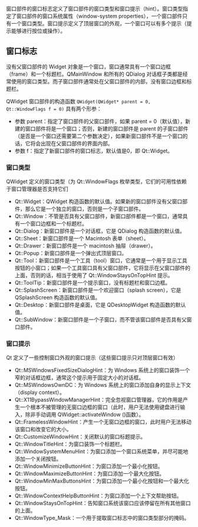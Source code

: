 窗口部件的窗口标志定义了窗口部件的窗口类型和窗口提示（hint）。窗口类型指定了窗口部件的窗口系统属性（window-system properties），一个窗口部件只有一个窗口类型。窗口提示定义了顶层窗口的外观，一个窗口可以有多个提示（提示能够进行按位或操作）。

## 窗口标志
没有父窗口部件的 Widget 对象是一个窗口，窗口通常具有一个窗口边框（frame）和一个标题栏。QMainWindow 和所有的 QDialog 对话框子类都是经常使用的窗口类型。而子窗口部件通常处在父窗口部件的内部，没有窗口边框和标题栏。

QWidget 窗口部件的构造函数 `QWidget(QWidget* parent = 0, Qt::WindowFlags f = 0)` 具有两个形参：
+ 参数 parent：指定了窗口部件的父窗口部件，如果 parent = 0（默认值），新建的窗口部件将是一个窗口；否则，新建的窗口部件是 parent 的子窗口部件（是否是一个窗口还需要第二个参数决定），如果新窗口部件不是一个窗口的话，它将会出现在父窗口部件的界面内部。
+ 参数 f：指定了新窗口部件的窗口标志，默认值是0，即 Qt::Widget。

### 窗口类型
QWidget 定义的窗口类型（为 Qt::WindowFlags 枚举类型，它们的可用性依赖于窗口管理器是否支持它们
+ Qt::Widget：QWidget 构造函数的默认值。如果新的窗口部件没有父窗口部件，那么它是一个独立的窗口，否则是一个子窗口部件。
+ Qt::Window：不管是否具有父窗口部件，新窗口部件都是一个窗口，通常具有一个窗口边框和一个标题栏。
+ Qt::Dialog：新窗口部件是一个对话框，它是 QDialog 构造函数的默认值。
+ Qt::Sheet：新窗口部件是一个 Macintosh 表单（sheet）。
+ Qt::Drawer：新窗口部件是一个 macintosh 抽屉（drawer）。
+ Qt::Popup：新窗口部件是一个弹出式顶层窗口。
+ Qt::Tool：新窗口部件是一个工具（tool）窗口，它通常是一个用于显示工具按钮的小窗口；如果一个工具窗口具有父窗口部件，它将显示在父窗口部件的上面，否则的话，相当于使用了 Qt::WindowStaysOnTopHint 提示。
+ Qt::ToolTip：新窗口部件是一个提示窗口，没有标题栏和窗口边框。
+ Qt::SplashScreen：新窗口部件是一个欢迎窗口（splash screen），它是 QSplashScreen 构造函数的默认值。
+ Qt::Desktop：新窗口部件是桌面，它是 QDesktopWidget 构造函数的默认值。
+ Qt::SubWindow：新窗口部件是一个子窗口，而不管该窗口部件是否具有父窗口部件。
### 窗口提示
Qt 定义了一些控制窗口外观的窗口提示（这些窗口提示只对顶层窗口有效）
+ Qt::MSWindowsFixedSizeDialogHint：为 Windows 系统上的窗口装饰一个窄的对话框边框，通常这个提示用于固定大小的对话框。
+ Qt::MSWindowsOwnDC：为 Windows 系统上的窗口添加自身的显示上下文（display context）。
+ Qt::X11BypassWindowManagerHint：完全忽视窗口管理器，它的作用是产生一个根本不被管理的无窗口边框的窗口（此时，用户无法使用键盘进行输入，除非手动调用 QWidget::activateWindow ()函数）。
+ Qt::FramelessWindowHint：产生一个无窗口边框的窗口，此时用户无法移动该窗口和改变它的大小。
+ Qt::CustomizeWindowHint：关闭默认的窗口标题提示。
+ Qt::WindowTitleHint：为窗口装饰一个标题栏。
+ Qt::WindowSystemMenuHint：为窗口添加一个窗口系统菜单，并尽可能地添加一个关闭按钮。
+ Qt::WindowMinimizeButtonHint：为窗口添加一个最小化按钮。
+ Qt::WindowMaximizeButtonHint：为窗口添加一个最大化按钮。
+ Qt::WindowMinMaxButtonsHint：为窗口添加一个最小化按钮和一个最大化按钮。
+ Qt::WindowContextHelpButtonHint：为窗口添加一个上下文帮助按钮。
+ Qt::WindowStaysOnTopHint：告知窗口系统该窗口应该停留在所有其他窗口的上面。
+ Qt::WindowType_Mask：一个用于提取窗口标志中的窗口类型部分的掩码。